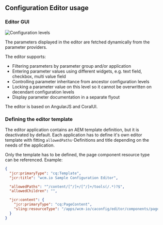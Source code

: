 ## Configuration Editor usage

### Editor GUI

![Configuration levels](images/configuration-editor.png)

The parameters displayed in the editor are fetched dynamically from the parameter providers.

The editor supports:

- Filtering parameters by parameter group and/or application
- Entering parameter values using different widgets, e.g. text field, checkbox, multi value field
- Controlling parameter inheritance from ancestor configuration levels
- Locking a parameter value on this level so it cannot be overwritten on decendant configuration levels
- Display parameter documentation in a separate flyout

The editor is based on AngularJS and CoralUI.


### Defining the editor template

The editor application contains an AEM template definition, but it is deactivated by default. Each application
has to define it's own editor template with fitting `allowedPaths`-Definitions and title depending
on the needs of the application.

Only the template has to be defined, the page component resource type can be referenced. Example:

```json
{
  "jcr:primaryType": "cq:Template",
  "jcr:title": "wcm.io Sample Configuration Editor",

  "allowedPaths": "^/content/[^/]+/[^/]+/tools(/.*)?$",
  "allowedChildren": "",

  "jcr:content": {
    "jcr:primaryType": "cq:PageContent",
    "sling:resourceType": "/apps/wcm-io/caconfig/editor/components/page/editor"
  }
}
```
